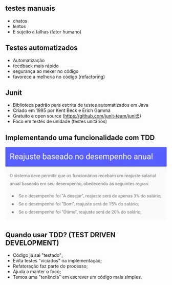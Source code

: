 ## testes manuais
- chatos
- lentos
- E sujeito a falhas (fator humano)

## Testes automatizados
- Automatização
- feedback mais rápido
- segurança ao mexer no código
- favorece a melhoria no código (refactoring)

## Junit
- Biblioteca padrão para escrita de testes automatizados em Java
- Criado em 1995 por Kent Beck e Erich Gamma
- Gratuito e open source (https://github.com/junit-team/junit5)
- Foco em testes de unidade (testes unitários)

## Implementando uma funcionalidade com TDD
![img_2.png](img_2.png)

## Quando usar TDD? (TEST DRIVEN DEVELOPMENT)
- Código já sai "testado";
- Evita testes "viciados" na implementação;
- Refatoração faz parte do processo;
- Ajuda a manter o foco;
- Temos uma "tenência" em escrever um código mais simples.
